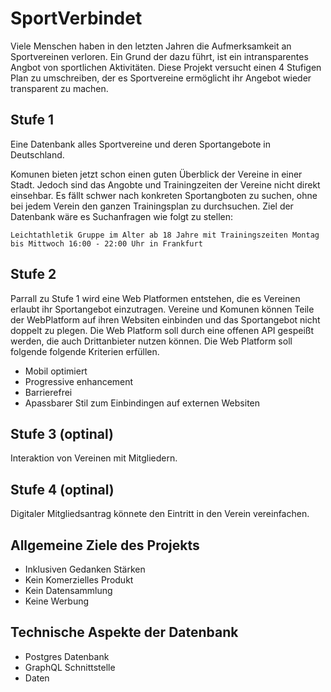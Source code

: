 # SportVerbindet

Viele Menschen haben in den letzten Jahren die Aufmerksamkeit an Sportvereinen verloren. Ein Grund der dazu führt, ist ein intransparentes Angbot von sportlichen Aktivitäten. Diese Projekt versucht einen 4 Stufigen Plan zu umschreiben, der es  Sportvereine ermöglicht ihr Angebot wieder transparent zu machen.

## Stufe 1

Eine Datenbank alles Sportvereine und deren Sportangebote in Deutschland.

Komunen bieten jetzt schon einen guten Überblick der Vereine in einer Stadt. Jedoch sind das Angobte und Trainingzeiten der Vereine nicht direkt einsehbar. Es fällt schwer nach konkreten Sportangboten zu suchen, ohne bei jedem Verein den ganzen Trainingsplan zu durchsuchen.
Ziel der Datenbank wäre es Suchanfragen wie folgt zu stellen: 
```
Leichtathletik Gruppe im Alter ab 18 Jahre mit Trainingszeiten Montag bis Mittwoch 16:00 - 22:00 Uhr in Frankfurt 
```

## Stufe 2

Parrall zu Stufe 1 wird eine Web Platformen entstehen, die es Vereinen erlaubt ihr Sportangebot einzutragen. Vereine und Komunen können Teile der WebPlatform auf ihren Websiten einbinden und das Sportangebot nicht doppelt zu plegen. Die Web Platform soll durch eine offenen API gespeißt werden, die auch Drittanbieter nutzen können.
Die Web Platform soll folgende folgende Kriterien erfüllen.

* Mobil optimiert
* Progressive enhancement
* Barrierefrei
* Apassbarer Stil zum Einbindingen auf externen Websiten

## Stufe 3 (optinal)
Interaktion von Vereinen mit Mitgliedern.


## Stufe 4 (optinal)
Digitaler Mitgliedsantrag könnete den Eintritt in den Verein vereinfachen.

## Allgemeine Ziele des Projekts

* Inklusiven Gedanken Stärken
* Kein Komerzielles Produkt
* Kein Datensammlung
* Keine Werbung


## Technische Aspekte der Datenbank
* Postgres Datenbank
* GraphQL Schnittstelle
* Daten 
